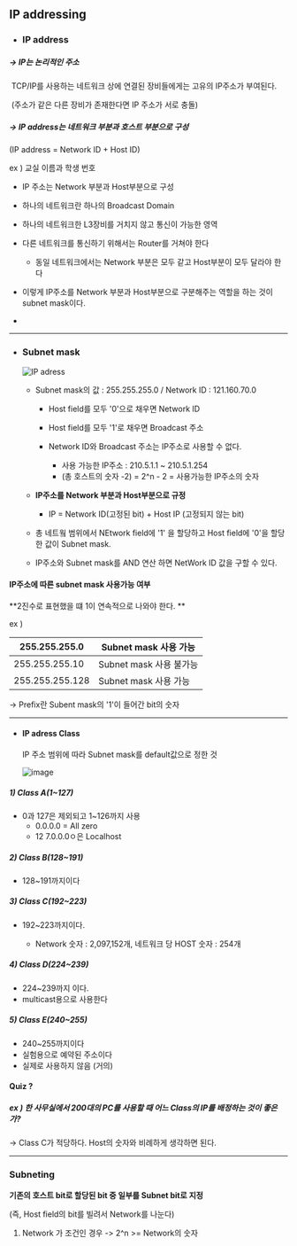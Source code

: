 ## IP addressing

+ ### IP address

##### -> IP는 논리적인 주소

​	TCP/IP를 사용하는 네트워크 상에 연결된 장비들에게는 고유의 IP주소가 부여된다.

​	(주소가 같은 다른 장비가 존재한다면 IP 주소가 서로 충돌)



##### -> IP address는 네트워크 부분과 호스트 부분으로 구성

(IP address = Network ID + Host ID)

ex ) 교실 이름과 학생 번호



+ IP 주소는 Network 부분과 Host부분으로 구성

+ 하나의 네트워크란 하나의 Broadcast Domain
+ 하나의 네트워크한 L3장비를 거치지 않고 통신이 가능한 영역
+ 다른 네트워크를 통신하기 위해서는 Router를 거쳐야 한다
  + 동일 네트워크에서는 Network 부분은 모두 같고 Host부분이 모두 달라야 한다
+ 이렇게 IP주소를 Network 부분과 Host부분으로 구분해주는 역할을 하는 것이 subnet mask이다.
+ 

-------------------------

+ ### Subnet mask

  ![IP adress](https://image2.slideserve.com/3649936/slide1-n.jpg)

  + Subnet mask의 값 : 255.255.255.0 / Network ID : 121.160.70.0

    + Host field를 모두 '0'으로 채우면 Network ID

    + Host field를 모두 '1'로 채우면 Broadcast 주소

    + Network ID와 Broadcast 주소는 IP주소로 사용할 수 없다.

      + 사용 가능한 IP주소 : 210.5.1.1 ~ 210.5.1.254
      + (총 호스트의 숫자 -2) = 2^n - 2 = 사용가능한 IP주소의 숫자

      

  + **IP주소를 Network 부분과 Host부분으로 규정**

    + IP = Network ID(고정된  bit) + Host IP (고정되지 않는 bit)

  + 총 네트웤 범위에서 NEtwork field에 '1' 을 할당하고 Host field에 '0'을 할당한 값이 Subnet mask.

  + IP주소와 Subnet mask를 AND 연산 하면 NetWork ID 값을 구할 수 있다.



#### IP주소에 따른 subnet mask 사용가능 여부

**2진수로 표현했을 떄 1이 연속적으로 나와야 한다.  **

ex )

| 255.255.255.0   | Subnet mask 사용 가능   |
| --------------- | ----------------------- |
| 255.255.255.10  | Subnet mask 사용 불가능 |
| 255.255.255.128 | Subnet mask 사용 가능   |

-> Prefix란 Subent mask의 '1'이 들어간 bit의 숫자

-----------------------

+ #### IP adress Class	

  IP 주소 범위에 따라 Subnet mask를 default값으로 정한 것

  

  ![image](https://i.pinimg.com/564x/fe/da/fe/fedafe4b628664f0d5084260d9c268f5.jpg)



##### 1) Class A(1~127)

 - 0과 127은 제외되고 1~126까지 사용
   	- 0.0.0.0 = All zero
   	- 12 7.0.0.0ㅇ은 Localhost

##### 2) Class B(128~191)

+ 128~191까지이다



##### 3) Class C(192~223)

+ 192~223까지이다.

  + Network 숫자 : 2,097,152개, 네트워크 당 HOST 숫자 : 254개

  

##### 4) Class D(224~239)

+ 224~239까지 이다.
+ multicast용으로 사용한다



##### 5) Class E(240~255)

+ 240~255까지이다
+ 실험용으로 예약된 주소이다
+ 실제로 사용하지 않음 (거의)



#### Quiz ?

##### ex ) 한 사무실에서 200대의 PC를 사용할 때 어느 Class의 IP를 배정하는 것이 좋은가?

-> Class C가 적당하다. Host의 숫자와 비례하게 생각하면 된다.



-------------

### Subneting

**기존의 호스트 bit로 할당된 bit 중 일부를 Subnet bit로 지정**

(즉, Host field의 bit를 빌려서 Network를 나눈다)



1) Network 가 조건인 경우 -> 2^n >= Network의 숫자



